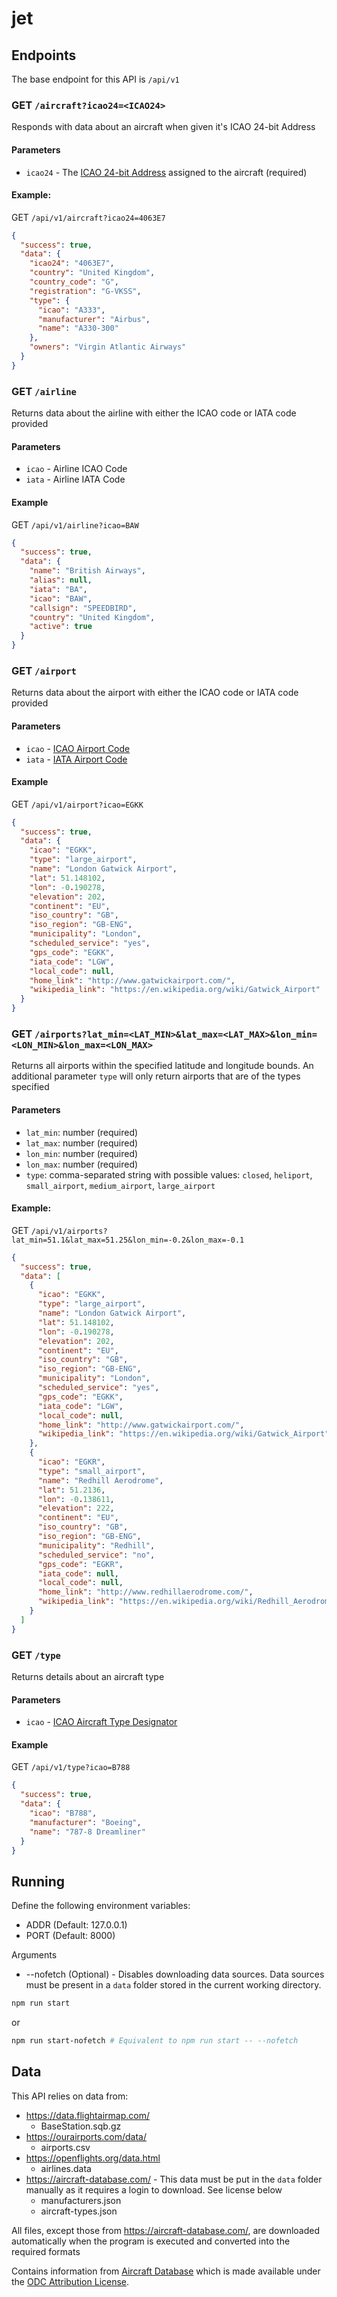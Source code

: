 # jet

## Endpoints

The base endpoint for this API is `/api/v1`

### GET `/aircraft?icao24=<ICAO24>`

Responds with data about an aircraft when given it's ICAO 24-bit Address

#### Parameters
- `icao24` - The [ICAO 24-bit Address](https://en.wikipedia.org/wiki/Aviation_transponder_interrogation_modes#ICAO_24-bit_address) assigned to the aircraft (required)

#### Example:
GET `/api/v1/aircraft?icao24=4063E7`
```json
{
  "success": true,
  "data": {
    "icao24": "4063E7",
    "country": "United Kingdom",
    "country_code": "G",
    "registration": "G-VKSS",
    "type": {
      "icao": "A333",
      "manufacturer": "Airbus",
      "name": "A330-300"
    },
    "owners": "Virgin Atlantic Airways"
  }
}
```

### GET `/airline`

Returns data about the airline with either the ICAO code or IATA code provided

#### Parameters
- `icao` - Airline ICAO Code
- `iata` - Airline IATA Code

#### Example
GET `/api/v1/airline?icao=BAW`

```json
{
  "success": true,
  "data": {
    "name": "British Airways",
    "alias": null,
    "iata": "BA",
    "icao": "BAW",
    "callsign": "SPEEDBIRD",
    "country": "United Kingdom",
    "active": true
  }
}
```

### GET `/airport`

Returns data about the airport with either the ICAO code or IATA code provided

#### Parameters
- `icao` - [ICAO Airport Code](https://en.wikipedia.org/wiki/ICAO_airport_code)
- `iata` - [IATA Airport Code](https://en.wikipedia.org/wiki/IATA_airport_code)

#### Example
GET `/api/v1/airport?icao=EGKK`

```json
{
  "success": true,
  "data": {
    "icao": "EGKK",
    "type": "large_airport",
    "name": "London Gatwick Airport",
    "lat": 51.148102,
    "lon": -0.190278,
    "elevation": 202,
    "continent": "EU",
    "iso_country": "GB",
    "iso_region": "GB-ENG",
    "municipality": "London",
    "scheduled_service": "yes",
    "gps_code": "EGKK",
    "iata_code": "LGW",
    "local_code": null,
    "home_link": "http://www.gatwickairport.com/",
    "wikipedia_link": "https://en.wikipedia.org/wiki/Gatwick_Airport"
  }
}
```

### GET `/airports?lat_min=<LAT_MIN>&lat_max=<LAT_MAX>&lon_min=<LON_MIN>&lon_max=<LON_MAX>`

Returns all airports within the specified latitude and longitude bounds. An additional parameter `type` will only return airports that are of the types specified

#### Parameters
- `lat_min`: number (required)
- `lat_max`: number (required)
- `lon_min`: number (required)
- `lon_max`: number (required)
- `type`: comma-separated string with possible values: `closed`, `heliport`, `small_airport`, `medium_airport`, `large_airport`

#### Example:
GET `/api/v1/airports?lat_min=51.1&lat_max=51.25&lon_min=-0.2&lon_max=-0.1`

```json
{
  "success": true,
  "data": [
    {
      "icao": "EGKK",
      "type": "large_airport",
      "name": "London Gatwick Airport",
      "lat": 51.148102,
      "lon": -0.190278,
      "elevation": 202,
      "continent": "EU",
      "iso_country": "GB",
      "iso_region": "GB-ENG",
      "municipality": "London",
      "scheduled_service": "yes",
      "gps_code": "EGKK",
      "iata_code": "LGW",
      "local_code": null,
      "home_link": "http://www.gatwickairport.com/",
      "wikipedia_link": "https://en.wikipedia.org/wiki/Gatwick_Airport"
    },
    {
      "icao": "EGKR",
      "type": "small_airport",
      "name": "Redhill Aerodrome",
      "lat": 51.2136,
      "lon": -0.138611,
      "elevation": 222,
      "continent": "EU",
      "iso_country": "GB",
      "iso_region": "GB-ENG",
      "municipality": "Redhill",
      "scheduled_service": "no",
      "gps_code": "EGKR",
      "iata_code": null,
      "local_code": null,
      "home_link": "http://www.redhillaerodrome.com/",
      "wikipedia_link": "https://en.wikipedia.org/wiki/Redhill_Aerodrome"
    }
  ]
}
```

### GET `/type`

Returns details about an aircraft type

#### Parameters
- `icao` - [ICAO Aircraft Type Designator](https://en.wikipedia.org/wiki/List_of_aircraft_type_designators)

#### Example
GET `/api/v1/type?icao=B788`

```json
{
  "success": true,
  "data": {
    "icao": "B788",
    "manufacturer": "Boeing",
    "name": "787-8 Dreamliner"
  }
}
```

## Running

Define the following environment variables:
- ADDR (Default: 127.0.0.1)
- PORT (Default: 8000)

Arguments
- --nofetch (Optional) - Disables downloading data sources. Data sources must be present in a `data` folder stored in the current working directory.

```sh
npm run start
```
or
```sh
npm run start-nofetch # Equivalent to npm run start -- --nofetch
```

## Data

This API relies on data from:

- https://data.flightairmap.com/
  - BaseStation.sqb.gz
- https://ourairports.com/data/
  - airports.csv
- https://openflights.org/data.html
  - airlines.data
- https://aircraft-database.com/ - This data must be put in the `data` folder manually as it requires a login to download. See license below
  - manufacturers.json
  - aircraft-types.json

All files, except those from https://aircraft-database.com/, are downloaded automatically when the program is executed and converted into the required formats

Contains information from [Aircraft Database](https://aircraft-database.com/) which is made available under the [ODC Attribution License](https://opendatacommons.org/licenses/by/1-0/).
